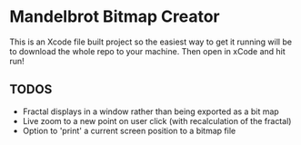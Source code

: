 # Mandelbrot Bitmap Creator

This is an Xcode file built project so the easiest way to get it running will be to download the whole repo to your machine. Then open in xCode and hit run!

## TODOS
- Fractal displays in a window rather than being exported as a bit map
- Live zoom to a new point on user click (with recalculation of the fractal)
- Option to 'print' a current screen position to a bitmap file 
